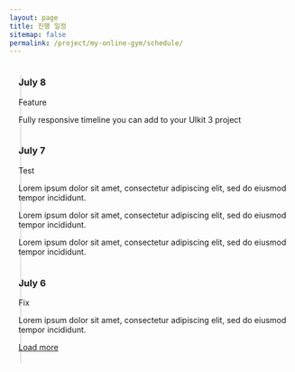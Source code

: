 ```yaml
---
layout: page
title: 진행 일정
sitemap: false
permalink: /project/my-online-gym/schedule/
---
```

<head>
    <style>
        .uk-timeline .uk-timeline-item .uk-card {
            max-height: 300px;
        }
        .uk-timeline .uk-timeline-item {
            display: flex;
            position: relative;
        }
        .uk-timeline .uk-timeline-item::before {
            background: #dadee4;
            content: "";
            height: 100%;
            left: 19px;
            position: absolute;
            top: 20px;
            width: 2px;
                z-index: -1;
        }
        .uk-timeline .uk-timeline-item .uk-timeline-icon .uk-badge {
                margin-top: 20px;
            width: 40px;
            height: 40px;
        }
        .uk-timeline .uk-timeline-item .uk-timeline-content {
            -ms-flex: 1 1 auto;
            flex: 1 1 auto;
            padding: 0 0 0 1rem;
        }
    </style>
</head>

<div class="uk-container uk-padding">
    <div class="uk-timeline">
        <div class="uk-timeline-item">
            <div class="uk-timeline-icon">
                <span class="uk-badge"><span uk-icon="check"></span></span>
            </div>
            <div class="uk-timeline-content">
                <div class="uk-card uk-card-default uk-margin-medium-bottom uk-overflow-auto">
                    <div class="uk-card-header">
                        <div class="uk-grid-small uk-flex-middle" uk-grid>
                            <h3 class="uk-card-title"><time datetime="2020-07-08">July 8</time></h3>
                            <span class="uk-label uk-label-success uk-margin-auto-left">Feature</span>
                        </div>
                    </div>
                    <div class="uk-card-body">
                        <p class="uk-text-success">Fully responsive timeline you can add to your UIkit 3 project
                        </p>
                    </div>
                </div>
            </div>
        </div>
        <div class="uk-timeline-item">
            <div class="uk-timeline-icon">
                <span class="uk-badge"><span uk-icon="check"></span></span>
            </div>
            <div class="uk-timeline-content">
                <div class="uk-card uk-card-default uk-margin-medium-bottom uk-overflow-auto">
                    <div class="uk-card-header">
                        <div class="uk-grid-small uk-flex-middle" uk-grid>
                            <h3 class="uk-card-title"><time datetime="2020-07-07">July 7</time></h3>
                            <span class="uk-label uk-label-warning uk-margin-auto-left">Test</span>
                        </div>
                    </div>
                    <div class="uk-card-body">
                        <p>Lorem ipsum dolor sit amet, consectetur adipiscing elit, sed do eiusmod tempor incididunt.
                        </p>
                        <p>Lorem ipsum dolor sit amet, consectetur adipiscing elit, sed do eiusmod tempor incididunt.
                        </p>
                        <p>Lorem ipsum dolor sit amet, consectetur adipiscing elit, sed do eiusmod tempor incididunt.
                        </p>
                    </div>
                </div>
            </div>
        </div>
            <div class="uk-timeline-item">
            <div class="uk-timeline-icon">
                <span class="uk-badge"><span uk-icon="check"></span></span>
            </div>
            <div class="uk-timeline-content">
                <div class="uk-card uk-card-default uk-margin-medium-bottom uk-overflow-auto">
                    <div class="uk-card-header">
                        <div class="uk-grid-small uk-flex-middle" uk-grid>
                            <h3 class="uk-card-title"><time datetime="2020-07-06">July 6</time></h3>
                            <span class="uk-label uk-label-danger uk-margin-auto-left">Fix</span>
                        </div>
                    </div>
                    <div class="uk-card-body">
                        <p>Lorem ipsum dolor sit amet, consectetur adipiscing elit, sed do eiusmod tempor incididunt.
                        </p>
                    </div>
                </div>
                <a href="#"><span class="uk-margin-small-right" uk-icon="triangle-down"></span>Load more</a>
            </div>
        </div>
    </div>
</div>